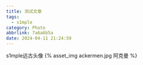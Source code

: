 ```yaml
---
title: 测试文章
tags:
  - s1mple
category: Photo
abbrlink: 7a6a6b5a
date: 2024-04-11 21:24:59
---
```

s1mple远古头像
{% asset_img ackermen.jpg 阿克曼 %}


